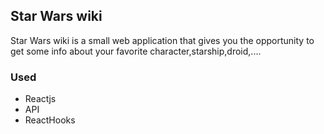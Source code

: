 ## Star Wars wiki

Star Wars wiki is a small web application that gives you the opportunity to get some info about your favorite character,starship,droid,....

### Used

- Reactjs
- API
- ReactHooks
